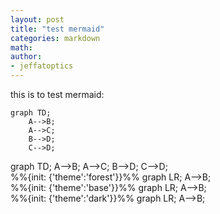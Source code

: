 ```yaml
---
layout: post
title: "test mermaid"
categories: markdown
math: 
author:
- jeffatoptics
---
```


this is to test mermaid:

```mermaid
graph TD;
    A-->B;
    A-->C;
    B-->D;
    C-->D;
```

<div class="mermaid"> 
graph TD; 
A-->B; A-->C; B-->D; C-->D; 
</div>  


<div class="mermaid">
%%{init: {'theme':'forest'}}%%
graph LR;
  A-->B;
</div>


<div class="mermaid">
%%{init: {'theme':'base'}}%%
graph LR;
  A-->B;
</div>


<div class="mermaid">
%%{init: {'theme':'dark'}}%%
graph LR;
  A-->B;
</div>

<!-- <script async src="https://unpkg.com/mermaid@8.2.3/dist/mermaid.min.js"></script> -->

<script type="text/javascript"
  src="https://unpkg.com/mermaid@9.0.1/dist/mermaid.min.js">
</script>

<script>
mermaid.initialize({'theme': 'dark'});
</script>
